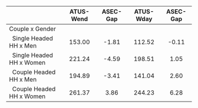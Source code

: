 
|                      |    ATUS-Wend |     ASEC-Gap |    ATUS-Wday |     ASEC-Gap |
| -------------------- | :----------: | :----------: | :----------: | :----------: |
| Couple x Gender      |              |              |              |              |
| &nbsp;&nbsp;Single Headed HH x Men |       153.00 |        -1.81 |       112.52 |        -0.11 |
| &nbsp;&nbsp;Single Headed HH x Women |       221.24 |        -4.59 |       198.51 |         1.05 |
| &nbsp;&nbsp;Couple Headed HH x Men |       194.89 |        -3.41 |       141.04 |         2.60 |
| &nbsp;&nbsp;Couple Headed HH x Women |       261.37 |         3.86 |       244.23 |         6.28 |

